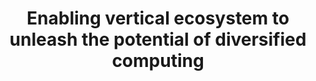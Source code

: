 ---
title: Enabling vertical ecosystem to unleash the potential of diversified computing
speaker:
    name: Zane Wei
    job-title:  Senior Director at Huawei Intelligent Computing BU
    bio: >
        Zane Wei is a Senior Director of Strategic Business Development Department under Intelligent Computing BU,responsible for creating an open ecosystem and joint solutions for all Huawei servers.He had served several senior roles in Huawei since joining Huawei in 1999,with over 20 years of experience in the IT industry,he has filed some PCT patents and strived for development of heterogeneous computing architecture.He earned MBA degree in Hongkong University of Science and Technology(HKUST) and received bachelor degree from University of Science and Technology of China(UESTC) in 1998.

image:
    path: /assets/images/speakers/bkk19/keynotes/zane-wei.jpg
    featured: true
event: BKK19
categories: Keynotes
# slot:
#     day: Monday
track: Data Center
tags: Data Center
description: >
    The future is an intelligent digital world, where everything is to be sensible, connected to the cloud and AI enabled. That brings huge amount of information, and the relative calculation power
    requirements. However the scenarios for computing applications are varied. The diversity of applications and the resulting data are also diverse. Diverse applications produce diverse data,
    including text, images, and video, as well as structured, unstructured data.

    Because of the diversity of data, the appreciated computing architectures are also diverse. The ARM architecture has proved its value in the consumer-grade terminal industry. With the
    continuous innovation of ARM architecture, the performance of enterprise-grade ARM CPU will be greatly improved, ARM architecture is moving toward edge computing and data centers from the end, however an open ecosystem is critical for this leap.
    In this presentation Huawei will share their opinion and plans on how to build an open, competitive and win-win ARM data center ecosystem with industry partners.
sched_url: https://sched.co/L2HB
---